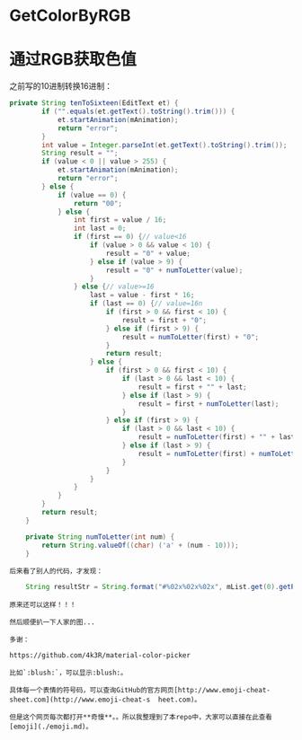 # GetColorByRGB

通过RGB获取色值
===

之前写的10进制转换16进制：

```java
private String tenToSixteen(EditText et) {
		if ("".equals(et.getText().toString().trim())) {
			et.startAnimation(mAnimation);
			return "error";
		}
		int value = Integer.parseInt(et.getText().toString().trim());
		String result = "";
		if (value < 0 || value > 255) {
			et.startAnimation(mAnimation);
			return "error";
		} else {
			if (value == 0) {
				return "00";
			} else {
				int first = value / 16;
				int last = 0;
				if (first == 0) {// value<16
					if (value > 0 && value < 10) {
						result = "0" + value;
					} else if (value > 9) {
						result = "0" + numToLetter(value);
					}
				} else {// value>=16
					last = value - first * 16;
					if (last == 0) {// value=16n
						if (first > 0 && first < 10) {
							result = first + "0";
						} else if (first > 9) {
							result = numToLetter(first) + "0";
						}
						return result;
					} else {
						if (first > 0 && first < 10) {
							if (last > 0 && last < 10) {
								result = first + "" + last;
							} else if (last > 9) {
								result = first + numToLetter(last);
							}
						} else if (first > 9) {
							if (last > 0 && last < 10) {
								result = numToLetter(first) + "" + last;
							} else if (last > 9) {
								result = numToLetter(first) + numToLetter(last);
							}
						}
					}
				}
			}
		}
		return result;
	}

	private String numToLetter(int num) {
		return String.valueOf((char) ('a' + (num - 10)));
	}
```

	后来看了别人的代码，才发现：
	
```java
	String resultStr = String.format("#%02x%02x%02x", mList.get(0).getProgress(), mList.get(1).getProgress(),          mList.get(2).getProgress());
```

	原来还可以这样！！！
	
	然后顺便扒一下人家的图...
	
	多谢：
	
	https://github.com/4k3R/material-color-picker
	
	比如`:blush:`，可以显示:blush:。

	具体每一个表情的符号码，可以查询GitHub的官方网页[http://www.emoji-cheat-sheet.com](http://www.emoji-cheat-s	heet.com)。

	但是这个网页每次都打开**奇慢**。。所以我整理到了本repo中，大家可以直接在此查看[emoji](./emoji.md)。
	   
        
